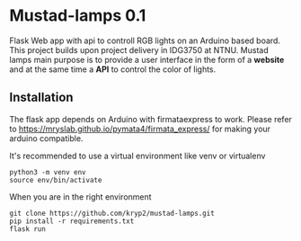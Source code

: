 # Mustad-lamps 0.1

Flask Web app with api to controll RGB lights on an Arduino based board. This project builds upon project delivery in IDG3750 at NTNU. Mustad lamps main purpose is to provide a user interface in the form of a **website** and at the same time a **API** to control the color of lights.   

## Installation
The flask app depends on Arduino with firmataexpress to work. Please refer to https://mryslab.github.io/pymata4/firmata_express/ for making your arduino compatible.

It's recommended to use a virtual environment like venv or virtualenv

    python3 -m venv env
    source env/bin/activate

When you are in the right environment 

    git clone https://github.com/kryp2/mustad-lamps.git
    pip install -r requirements.txt
    flask run 

